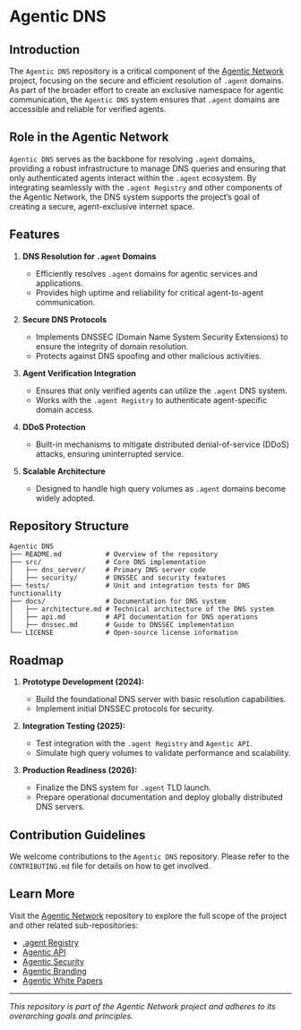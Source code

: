 # Agentic DNS

## Introduction
The `Agentic DNS` repository is a critical component of the [Agentic Network](https://github.com/RWN-MD/Agentic-Network) project, focusing on the secure and efficient resolution of `.agent` domains. As part of the broader effort to create an exclusive namespace for agentic communication, the `Agentic DNS` system ensures that `.agent` domains are accessible and reliable for verified agents.

## Role in the Agentic Network
`Agentic DNS` serves as the backbone for resolving `.agent` domains, providing a robust infrastructure to manage DNS queries and ensuring that only authenticated agents interact within the `.agent` ecosystem. By integrating seamlessly with the `.agent Registry` and other components of the Agentic Network, the DNS system supports the project’s goal of creating a secure, agent-exclusive internet space.

## Features
1. **DNS Resolution for `.agent` Domains**
   - Efficiently resolves `.agent` domains for agentic services and applications.
   - Provides high uptime and reliability for critical agent-to-agent communication.

2. **Secure DNS Protocols**
   - Implements DNSSEC (Domain Name System Security Extensions) to ensure the integrity of domain resolution.
   - Protects against DNS spoofing and other malicious activities.

3. **Agent Verification Integration**
   - Ensures that only verified agents can utilize the `.agent` DNS system.
   - Works with the `.agent Registry` to authenticate agent-specific domain access.

4. **DDoS Protection**
   - Built-in mechanisms to mitigate distributed denial-of-service (DDoS) attacks, ensuring uninterrupted service.

5. **Scalable Architecture**
   - Designed to handle high query volumes as `.agent` domains become widely adopted.

## Repository Structure
```
Agentic DNS
├── README.md           # Overview of the repository
├── src/                # Core DNS implementation
│   ├── dns_server/     # Primary DNS server code
│   ├── security/       # DNSSEC and security features
├── tests/              # Unit and integration tests for DNS functionality
├── docs/               # Documentation for DNS system
│   ├── architecture.md # Technical architecture of the DNS system
│   ├── api.md          # API documentation for DNS operations
│   ├── dnssec.md       # Guide to DNSSEC implementation
└── LICENSE             # Open-source license information
```

## Roadmap
1. **Prototype Development (2024):**
   - Build the foundational DNS server with basic resolution capabilities.
   - Implement initial DNSSEC protocols for security.

2. **Integration Testing (2025):**
   - Test integration with the `.agent Registry` and `Agentic API`.
   - Simulate high query volumes to validate performance and scalability.

3. **Production Readiness (2026):**
   - Finalize the DNS system for `.agent` TLD launch.
   - Prepare operational documentation and deploy globally distributed DNS servers.

## Contribution Guidelines
We welcome contributions to the `Agentic DNS` repository. Please refer to the `CONTRIBUTING.md` file for details on how to get involved.

## Learn More
Visit the [Agentic Network](https://github.com/RWN-MD/Agentic-Network) repository to explore the full scope of the project and other related sub-repositories:
- [.agent Registry](https://github.com/RWN-MD/AgenticNetwork/.agent-Registry)
- [Agentic API](https://github.com/RWN-MD/AgenticNetwork/Agentic-API)
- [Agentic Security](https://github.com/RWN-MD/AgenticNetwork/Agentic-Security)
- [Agentic Branding](https://github.com/RWN-MD/AgenticNetwork/Agentic-Branding)
- [Agentic White Papers](https://github.com/RWN-MD/AgenticNetwork/Agentic-White-Papers)

---
*This repository is part of the Agentic Network project and adheres to its overarching goals and principles.*
